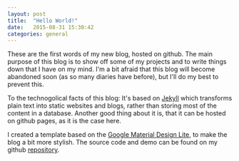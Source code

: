 ```yaml
---
layout: post
title:  "Hello World!"
date:   2015-08-31 15:30:42
categories: general
---
```


These are the first words of my new blog, hosted on github. The main purpose of this blog is to show off some of my projects
and to write things down that I have on my mind. I'm a bit afraid that this blog will become abandoned soon (as so many
diaries have before), but I'll do my best to prevent this.

To the technogolical facts of this blog: It's based on [Jekyll][jekyll] which transforms plain text into static
websites and blogs, rather than storing most of the content in a database. Another good thing about it is, that it can be
hosted on github pages, as it is the case here.

I created a template based on the [Google Material Design Lite][mdl], to make the blog a bit more stylish.
The source code and demo can be found on my github [repository][jekyll-mdl-repo].


[jekyll]:      http://jekyllrb.com
[mdl]:   http://getmdl.io
[jekyll-mdl-repo]: https://github.com/achim-k/jekyll-mdl
